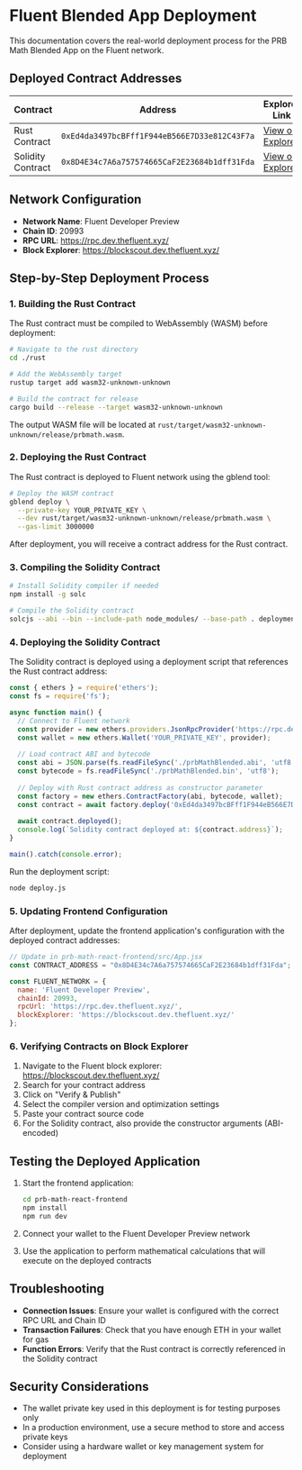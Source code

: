 # Fluent Blended App Deployment

This documentation covers the real-world deployment process for the PRB Math Blended App on the Fluent network.

## Deployed Contract Addresses

| Contract | Address | Explorer Link |
|----------|---------|---------------|
| Rust Contract | `0xEd4da3497bcBFff1F944eB566E7D33e812C43F7a` | [View on Explorer](https://blockscout.dev.thefluent.xyz/address/0xEd4da3497bcBFff1F944eB566E7D33e812C43F7a) |
| Solidity Contract | `0x8D4E34c7A6a757574665CaF2E23684b1dff31Fda` | [View on Explorer](https://blockscout.dev.thefluent.xyz/address/0x8D4E34c7A6a757574665CaF2E23684b1dff31Fda) |

## Network Configuration

- **Network Name**: Fluent Developer Preview
- **Chain ID**: 20993
- **RPC URL**: https://rpc.dev.thefluent.xyz/
- **Block Explorer**: https://blockscout.dev.thefluent.xyz/

## Step-by-Step Deployment Process

### 1. Building the Rust Contract

The Rust contract must be compiled to WebAssembly (WASM) before deployment:

```bash
# Navigate to the rust directory
cd ./rust

# Add the WebAssembly target
rustup target add wasm32-unknown-unknown

# Build the contract for release
cargo build --release --target wasm32-unknown-unknown
```

The output WASM file will be located at `rust/target/wasm32-unknown-unknown/release/prbmath.wasm`.

### 2. Deploying the Rust Contract

The Rust contract is deployed to Fluent network using the gblend tool:

```bash
# Deploy the WASM contract
gblend deploy \
  --private-key YOUR_PRIVATE_KEY \
  --dev rust/target/wasm32-unknown-unknown/release/prbmath.wasm \
  --gas-limit 3000000
```

After deployment, you will receive a contract address for the Rust contract.

### 3. Compiling the Solidity Contract

```bash
# Install Solidity compiler if needed
npm install -g solc

# Compile the Solidity contract
solcjs --abi --bin --include-path node_modules/ --base-path . deployment/prbMathBlended.sol
```

### 4. Deploying the Solidity Contract

The Solidity contract is deployed using a deployment script that references the Rust contract address:

```javascript
const { ethers } = require('ethers');
const fs = require('fs');

async function main() {
  // Connect to Fluent network
  const provider = new ethers.providers.JsonRpcProvider('https://rpc.dev.thefluent.xyz/');
  const wallet = new ethers.Wallet('YOUR_PRIVATE_KEY', provider);
  
  // Load contract ABI and bytecode
  const abi = JSON.parse(fs.readFileSync('./prbMathBlended.abi', 'utf8'));
  const bytecode = fs.readFileSync('./prbMathBlended.bin', 'utf8');
  
  // Deploy with Rust contract address as constructor parameter
  const factory = new ethers.ContractFactory(abi, bytecode, wallet);
  const contract = await factory.deploy('0xEd4da3497bcBFff1F944eB566E7D33e812C43F7a');
  
  await contract.deployed();
  console.log(`Solidity contract deployed at: ${contract.address}`);
}

main().catch(console.error);
```

Run the deployment script:

```bash
node deploy.js
```

### 5. Updating Frontend Configuration

After deployment, update the frontend application's configuration with the deployed contract addresses:

```javascript
// Update in prb-math-react-frontend/src/App.jsx
const CONTRACT_ADDRESS = "0x8D4E34c7A6a757574665CaF2E23684b1dff31Fda";

const FLUENT_NETWORK = {
  name: 'Fluent Developer Preview',
  chainId: 20993,
  rpcUrl: 'https://rpc.dev.thefluent.xyz/',
  blockExplorer: 'https://blockscout.dev.thefluent.xyz/'
};
```

### 6. Verifying Contracts on Block Explorer

1. Navigate to the Fluent block explorer: https://blockscout.dev.thefluent.xyz/
2. Search for your contract address
3. Click on "Verify & Publish"
4. Select the compiler version and optimization settings
5. Paste your contract source code
6. For the Solidity contract, also provide the constructor arguments (ABI-encoded)

## Testing the Deployed Application

1. Start the frontend application:
   ```bash
   cd prb-math-react-frontend
   npm install
   npm run dev
   ```

2. Connect your wallet to the Fluent Developer Preview network
3. Use the application to perform mathematical calculations that will execute on the deployed contracts

## Troubleshooting

- **Connection Issues**: Ensure your wallet is configured with the correct RPC URL and Chain ID
- **Transaction Failures**: Check that you have enough ETH in your wallet for gas
- **Function Errors**: Verify that the Rust contract is correctly referenced in the Solidity contract

## Security Considerations

- The wallet private key used in this deployment is for testing purposes only
- In a production environment, use a secure method to store and access private keys
- Consider using a hardware wallet or key management system for deployment 